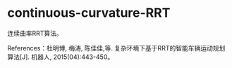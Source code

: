 # continuous-curvature-RRT
连续曲率RRT算法。


References：杜明博, 梅涛, 陈佳佳,等. 复杂环境下基于RRT的智能车辆运动规划算法[J]. 机器人, 2015(04):443-450。
